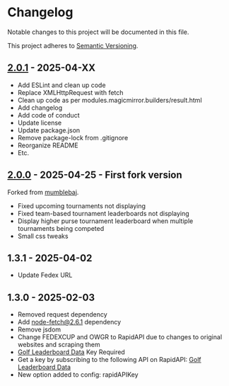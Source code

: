 # Changelog

Notable changes to this project will be documented in this file.

This project adheres to [Semantic Versioning](https://semver.org/spec/v2.0.0.html).

## [2.0.1](https://github.com/dathbe/MMM-PGA/compare/v2.0.0...v2.0.1) - 2025-04-XX

- Add ESLint and clean up code
- Replace XMLHttpRequest with fetch
- Clean up code as per modules.magicmirror.builders/result.html
- Add changelog
- Add code of conduct
- Update license
- Update package.json
- Remove package-lock from .gitignore
- Reorganize README
- Etc.

## [2.0.0](https://github.com/mumblebaj/MMM-PGA/compare/master...dathbe:MMM-PGA:v2.0.0) - 2025-04-25 - First fork version

Forked from [mumblebaj](https://github.com/mumblebaj/MMM-PGA).
- Fixed upcoming tournaments not displaying
- Fixed team-based tournament leaderboards not displaying
- Display higher purse tournament leaderboard when multiple tournaments being competed
- Small css tweaks

## 1.3.1 - 2025-04-02

- Update Fedex URL

## 1.3.0 - 2025-02-03

- Removed request dependency
- Add node-fetch@2.6.1 dependency
- Remove jsdom
- Change FEDEXCUP and OWGR to RapidAPI due to changes to original websites and scraping them
- [Golf Leaderboard Data](https://rapidapi.com/sportcontentapi/api/golf-leaderboard-data) Key Required
- Get a key by subscribing to the following API on RapidAPI: [Golf Leaderboard Data](https://rapidapi.com/sportcontentapi/api/golf-leaderboard-data) 
- New option added to config: rapidAPIKey
